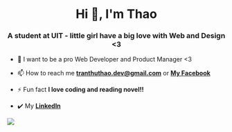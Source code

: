 <h1 align="center">Hi 👋, I'm Thao</h1>
<h3 align="center">A student at UIT - little girl have a big love with Web and Design <3</h3>

- 🌱 I want to be a pro Web Developer and Product Manager <3

- 📫 How to reach me **tranthuthao.dev@gmail.com**  or **[My Facebook](https://www.facebook.com/thaoktk.dev)**

- ⚡ Fun fact **I love coding and reading novel!!**

- ✔️ My **[LinkedIn](https://www.linkedin.com/in/thu-thảo-trần-141896226/)**

 ![](https://komarev.com/ghpvc/?username=thaoktk&color=ff69b4)




